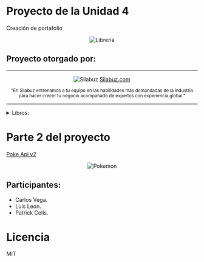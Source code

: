 # Proyecto de la Unidad 4
Creación de portafolio

 <div align="center">
 
![Libreria](https://www.telesurtv.net/__export/1510353963341/sites/telesur/img/multimedia/2017/11/10/librerxa11.jpg)

</div>

## Proyecto otorgado por:
<hr />
 <div align="center">

![Silabuz](https://uploads-ssl.webflow.com/6320941e9612f79b0e2f61b1/63209670562cf7eb6f31131a_silabuz-logo-rebrand-standar.png)
[Silabuz.com](https://www.silabuz.com)
  
<sup>"En Silabuz entrenamos a tu equipo en las habilidades más demandadas de la industria para hacer crecer tu negocio acompañado de expertos con experiencia global."</sup>
 </div>
<hr />


<details>
<summary>Libros:</summary>

- Como hacer que te pasen cosas buenas.
  
- El caballero Carmelo.
  
- El principito.

- El universo: Guía de viaje.
  
</details>

# Parte 2 del proyecto
[Poke Api v2]( https://pokeapi.co/docs/v2)

<div align="center">

![Pokemon](https://i0.wp.com/eltallerdehector.com/wp-content/uploads/2022/06/6420b-pikachu-sentado-png.png)

</div>

## Participantes:
* Carlos Vega.
* Luis Leon.
* Patrick Celis.

# Licencia
MIT
